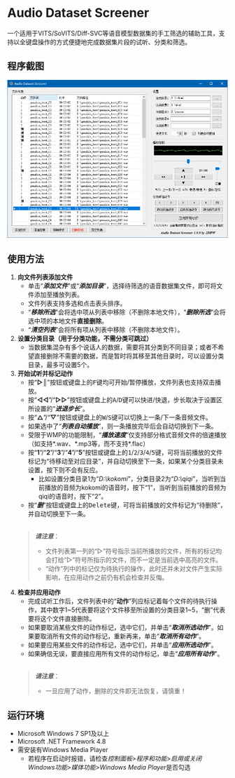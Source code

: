 # Audio Dataset Screener
一个适用于VITS/SoVITS/Diff-SVC等语音模型数据集的手工筛选的辅助工具，支持以全键盘操作的方式便捷地完成数据集片段的试听、分类和筛选。
## 程序截图
![Screenshot](https://github.com/2DIPW/audio_dataset_screener/raw/master/img/screenshot_main.png)
## 使用方法
1. **向文件列表添加文件**
    * 单击“***添加文件***”或“***添加目录***”，选择待筛选的语音数据集文件，即可将文件添加至播放列表。
    * 文件列表支持多选和点击表头排序。
    * “***移除所选***”会将选中项从列表中移除（不删除本地文件），“***删除所选***”会将选中项的本地文件**直接删除**。
    * “***清空列表***”会将所有项从列表中移除（不删除本地文件）。
2. **设置分类目录（用于分类功能，不需分类可跳过）**
    * 当数据集混杂有多个说话人的数据，需要将其分类到不同目录；或者不希望直接删除不需要的数据，而是暂时将其移至其他目录时，可以设置分类目录，最多可设置5个。
3. **开始试听并标记动作**
    * 按“**▷║**”按钮或键盘上的<kbd>F</kbd>键均可开始/暂停播放，文件列表也支持双击播放。
    * 按“**◁◁**”/“**▷▷**”按钮或键盘上的<kbd>A</kbd>/<kbd>D</kbd>键可以快进/快退，步长取决于设置区所设置的“***进退步长***”。
    * 按“**△**”/“**▽**”按钮或键盘上的<kbd>W</kbd>/<kbd>S</kbd>键可以切换上一条/下一条音频文件。
    * 如果选中了“***列表自动播放***”，则一条播放完毕后会自动切换到下一条。
    * 受限于WMP的功能限制，“***播放速度***”仅支持部分格式音频文件的倍速播放（如支持\*.wav、\*.mp3等，而不支持\*.flac）
    * 按“**1**”/“**2**”/“**3**”/“**4**”/“**5**”按钮或键盘上的<kbd>1</kbd>/<kbd>2</kbd>/<kbd>3</kbd>/<kbd>4</kbd>/<kbd>5</kbd>键，可将当前播放的文件标记为“待移动至对应目录”，并自动切换至下一条，如果某个分类目录未设置，按下则不会有反应。
        * 比如设置分类目录1为“*D:\kokomi*”，分类目录2为“*D:\qiqi*”，当听到当前播放的音频为kokomi的语音时，按下“1”，当听到当前播放的音频为qiqi的语音时，按下“2”。
    * 按“***删***”按钮或键盘上的<kbd>Delete</kbd>键，可将当前播放的文件标记为“待删除”，并自动切换至下一条。<br><br>
    > ***请注意***：
    >  * 文件列表第一列的“▷”符号指示当前所播放的文件，所有的标记均会打给“▷”符号所指示的文件，而不一定是当前选中高亮的文件。
    >  * “动作”列中的标记仅为待执行的操作，此时还并未对文件产生实际影响，在应用动作之前仍有机会检查并反悔。
4. **检查并应用动作**
    * 完成试听工作后，文件列表中的“**动作**”列应标记着每个文件的待执行操作，其中数字1\~5代表要将这个文件移至所设置的分类目录1\~5，“删”代表要将这个文件直接删除。
    * 如果要取消某些文件的动作标记，选中它们，并单击“***取消所选动作***”。如果要取消所有文件的动作标记，重新再来，单击“***取消所有动作***”。
    * 如果要应用某些文件的动作标记，选中它们，并单击“***应用所选动作***”。
    * 如果确信无误，要直接应用所有文件的动作标记，单击“***应用所有动作***”。<br><br>
    > ***请注意***：
    >  * 一旦应用了动作，删除的文件即无法恢复，请慎重！
    
## 运行环境
* Microsoft Windows 7 SP1及以上
* Microsoft .NET Framework 4.8
* 需安装有Windows Media Player
  * 若程序在启动时报错，请检查*控制面板>程序和功能>启用或关闭Windows功能>媒体功能>Windows Media Player*是否勾选